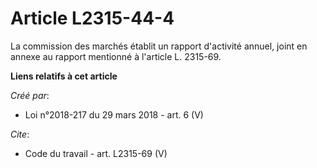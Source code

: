 # Article L2315-44-4

La commission des marchés établit un rapport d'activité annuel, joint en annexe au rapport mentionné à l'article L. 2315-69.

**Liens relatifs à cet article**

_Créé par_:

  - Loi n°2018-217 du 29 mars 2018 - art. 6 (V)

_Cite_:

  - Code du travail - art. L2315-69 (V)
